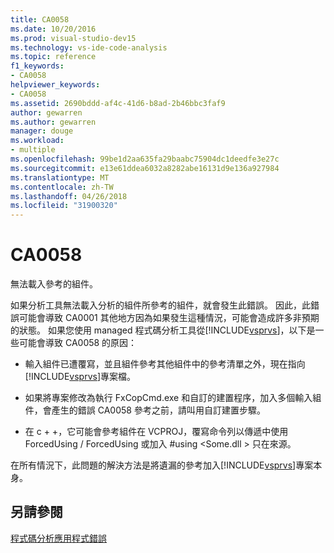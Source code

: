 ```yaml
---
title: CA0058
ms.date: 10/20/2016
ms.prod: visual-studio-dev15
ms.technology: vs-ide-code-analysis
ms.topic: reference
f1_keywords:
- CA0058
helpviewer_keywords:
- CA0058
ms.assetid: 2690bddd-af4c-41d6-b8ad-2b46bbc3faf9
author: gewarren
ms.author: gewarren
manager: douge
ms.workload:
- multiple
ms.openlocfilehash: 99be1d2aa635fa29baabc75904dc1deedfe3e27c
ms.sourcegitcommit: e13e61ddea6032a8282abe16131d9e136a927984
ms.translationtype: MT
ms.contentlocale: zh-TW
ms.lasthandoff: 04/26/2018
ms.locfileid: "31900320"
---
```

# <a name="ca0058"></a>CA0058
無法載入參考的組件。

 如果分析工具無法載入分析的組件所參考的組件，就會發生此錯誤。 因此，此錯誤可能會導致 CA0001 其他地方因為如果發生這種情況，可能會造成許多非預期的狀態。 如果您使用 managed 程式碼分析工具從[!INCLUDE[vsprvs](../code-quality/includes/vsprvs_md.md)]，以下是一些可能會導致 CA0058 的原因：

-   輸入組件已遭覆寫，並且組件參考其他組件中的參考清單之外，現在指向[!INCLUDE[vsprvs](../code-quality/includes/vsprvs_md.md)]專案檔。

-   如果將專案修改為執行 FxCopCmd.exe 和自訂的建置程序，加入多個輸入組件，會產生的錯誤 CA0058 參考之前，請叫用自訂建置步驟。

-   在 c + +，它可能會參考組件在 VCPROJ，覆寫命令列以傳遞中使用 ForcedUsing / ForcedUsing 或加入 #using \<Some.dll > 只在來源。

 在所有情況下，此問題的解決方法是將遺漏的參考加入[!INCLUDE[vsprvs](../code-quality/includes/vsprvs_md.md)]專案本身。

## <a name="see-also"></a>另請參閱
 [程式碼分析應用程式錯誤](../code-quality/code-analysis-application-errors.md)
